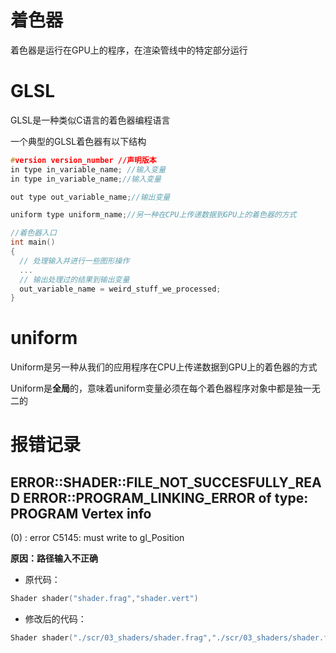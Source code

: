 # 着色器
着色器是运行在GPU上的程序，在渲染管线中的特定部分运行
# GLSL
GLSL是一种类似C语言的着色器编程语言

一个典型的GLSL着色器有以下结构

``` cpp
#version version_number //声明版本
in type in_variable_name; //输入变量
in type in_variable_name;//输入变量

out type out_variable_name;//输出变量

uniform type uniform_name;//另一种在CPU上传递数据到GPU上的着色器的方式

//着色器入口
int main()
{
  // 处理输入并进行一些图形操作
  ...
  // 输出处理过的结果到输出变量
  out_variable_name = weird_stuff_we_processed;
}
```
# uniform
Uniform是另一种从我们的应用程序在CPU上传递数据到GPU上的着色器的方式

Uniform是**全局**的，意味着uniform变量必须在每个着色器程序对象中都是独一无二的

# 报错记录
ERROR::SHADER::FILE_NOT_SUCCESFULLY_READ
ERROR::PROGRAM_LINKING_ERROR of type: PROGRAM
Vertex info
-----------
(0) : error C5145: must write to gl_Position

**原因：路径输入不正确**
- 原代码：
``` cpp
Shader shader("shader.frag","shader.vert")
```
- 修改后的代码：
``` cpp
Shader shader("./scr/03_shaders/shader.frag","./scr/03_shaders/shader.frag")
```

